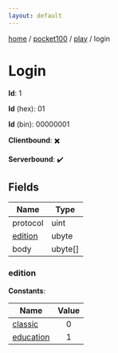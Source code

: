 ```yaml
---
layout: default
---
```


[home](/)  /  [pocket100](/protocol/pocket100)  /  [play](/protocol/pocket100/play)  /  login

# Login

**Id**: 1

**Id** (hex): 01

**Id** (bin): 00000001

**Clientbound**: ✖️

**Serverbound**: ✔️

## Fields

Name | Type
---|---
protocol | uint
[edition](#edition) | ubyte
body | ubyte[]

### edition

**Constants**:

Name | Value
---|:---:
[classic](edition_classic) | 0
[education](edition_education) | 1

